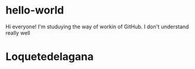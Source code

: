 # hello-world
Hi everyone! I'm studuying the way of workin of GitHub. I don't understand really well

#  Loquetedelagana
